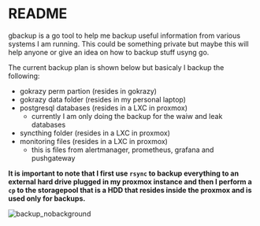 # README

gbackup is a go tool to help me backup useful information from various systems I am running.
This could be something private but maybe this will help anyone or give an idea on how to backup stuff usyng go.

The current backup plan is shown below but basicaly I backup the following:
- gokrazy perm partion (resides in gokrazy)
- gokrazy data folder (resides in my personal laptop)
- postgresql databases (resides in a LXC in proxmox)
  - currently I am only doing the backup for the waiw and leak databases
- syncthing folder (resides in a LXC in proxmox)
- monitoring files (resides in a LXC in proxmox)
  - this is files from alertmanager, prometheus, grafana and pushgateway

**It is important to note that I first use `rsync` to backup everything to an external hard drive plugged in my proxmox instance and then I perform a `cp` to the storagepool that is a HDD that resides inside the proxmox and is used only for backups.**



![backup_nobackground](https://github.com/BrunoTeixeira1996/gbackup/assets/12052283/907964c6-ebb4-48be-8654-eb01dcdf130f)
